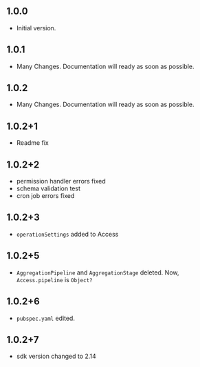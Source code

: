 ## 1.0.0

- Initial version.

## 1.0.1

- Many Changes. Documentation will ready as soon as possible.

## 1.0.2

- Many Changes. Documentation will ready as soon as possible.

## 1.0.2+1

- Readme fix

## 1.0.2+2

- permission handler errors fixed
- schema validation test
- cron job errors fixed

## 1.0.2+3

- `operationSettings` added to Access

## 1.0.2+5

- `AggregationPipeline` and `AggregationStage` deleted. Now, ``Access.pipeline`` is `Object?`

## 1.0.2+6

- `pubspec.yaml` edited.

## 1.0.2+7

- sdk version changed to 2.14